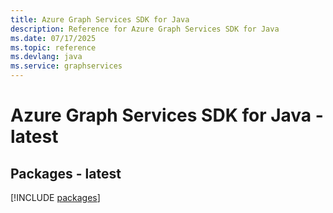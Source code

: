 ```yaml
---
title: Azure Graph Services SDK for Java
description: Reference for Azure Graph Services SDK for Java
ms.date: 07/17/2025
ms.topic: reference
ms.devlang: java
ms.service: graphservices
---
```

# Azure Graph Services SDK for Java - latest
## Packages - latest
[!INCLUDE [packages](graph-services-index.md)]